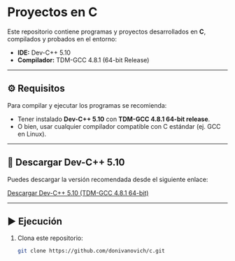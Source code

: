 # Proyectos en C

Este repositorio contiene programas y proyectos desarrollados en **C**, compilados y probados en el entorno:

- **IDE:** Dev-C++ 5.10  
- **Compilador:** TDM-GCC 4.8.1 (64-bit Release)

---

## ⚙️ Requisitos

Para compilar y ejecutar los programas se recomienda:

- Tener instalado **Dev-C++ 5.10** con **TDM-GCC 4.8.1 64-bit release**.  
- O bien, usar cualquier compilador compatible con C estándar (ej. GCC en Linux).

---

## 🔗 Descargar Dev-C++ 5.10

Puedes descargar la versión recomendada desde el siguiente enlace:

[Descargar Dev-C++ 5.10 (TDM-GCC 4.8.1 64-bit)](https://sourceforge.net/projects/orwelldevcpp/files/5.10/TDM-GCC%20x64/devcpp-5.10_setup.exe/download)

---

## ▶️ Ejecución

1. Clona este repositorio:
   ```bash
   git clone https://github.com/donivanovich/c.git
